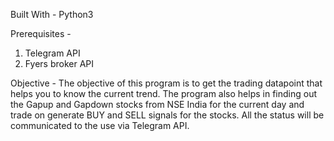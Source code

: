 Built With - 
Python3

Prerequisites - 
1. Telegram API
2. Fyers broker API

Objective - 
The objective of this program is to get the trading datapoint that helps you to know the current trend. 
The program also helps in finding out the Gapup and Gapdown stocks from NSE India for the current day and trade on generate BUY and SELL signals for the stocks. 
All the status will be communicated to the use via Telegram API. 
